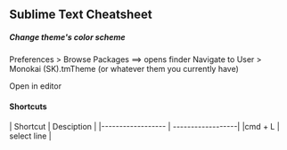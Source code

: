 <h2>Sublime Text Cheatsheet</h2>

<h5>Change theme's color scheme</h5>
Preferences > Browse Packages ==> opens finder
Navigate to User > Monokai (SK).tmTheme (or whatever them you currently have)

Open in editor

<h4>Shortcuts</h4>
| Shortcut          | Desciption        | 
|------------------ | ------------------|
|cmd + L            | select line       |